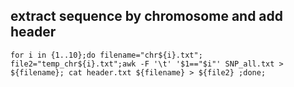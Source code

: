 ##  extract sequence by chromosome and add header

    for i in {1..10};do filename="chr${i}.txt"; file2="temp_chr${i}.txt";awk -F '\t' '$1=="$i"' SNP_all.txt > ${filename}; cat header.txt ${filename} > ${file2} ;done;
